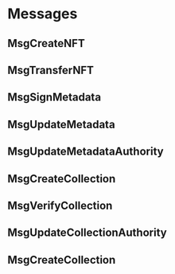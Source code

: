 # Messages

## MsgCreateNFT

## MsgTransferNFT

## MsgSignMetadata

## MsgUpdateMetadata

## MsgUpdateMetadataAuthority

## MsgCreateCollection

## MsgVerifyCollection

## MsgUpdateCollectionAuthority

## MsgCreateCollection
